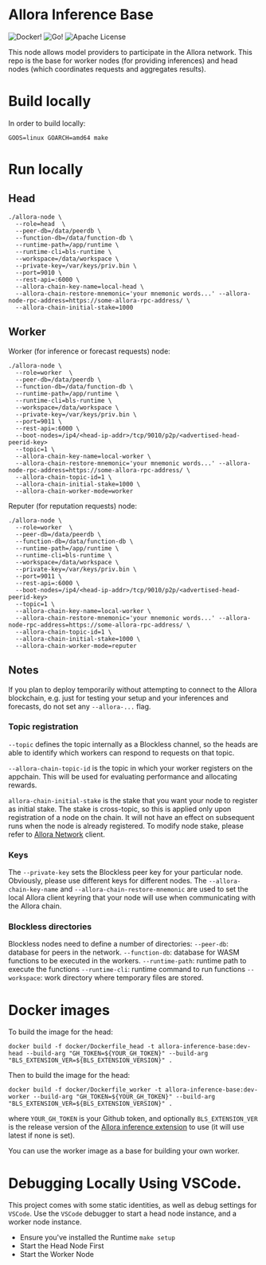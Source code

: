 # Allora Inference Base

![Docker!](https://img.shields.io/badge/Docker-2CA5E0?style=for-the-badge&logo=docker&logoColor=white)
![Go!](https://img.shields.io/badge/Go-00ADD8?style=for-the-badge&logo=go&logoColor=white)
![Apache License](https://img.shields.io/badge/Apache%20License-D22128?style=for-the-badge&logo=Apache&logoColor=white)

This node allows model providers to participate in the Allora network.
This repo is the base for worker nodes (for providing inferences) and head nodes (which coordinates requests and aggregates results).

# Build locally

In order to build locally:

```
GOOS=linux GOARCH=amd64 make
```

# Run locally

## Head

```
./allora-node \
  --role=head  \
  --peer-db=/data/peerdb \
  --function-db=/data/function-db \
  --runtime-path=/app/runtime \
  --runtime-cli=bls-runtime \
  --workspace=/data/workspace \
  --private-key=/var/keys/priv.bin \
  --port=9010 \
  --rest-api=:6000 \
  --allora-chain-key-name=local-head \
  --allora-chain-restore-mnemonic='your mnemonic words...' --allora-node-rpc-address=https://some-allora-rpc-address/ \
  --allora-chain-initial-stake=1000
```
## Worker

Worker (for inference or forecast requests) node: 

```
./allora-node \
  --role=worker  \
  --peer-db=/data/peerdb \
  --function-db=/data/function-db \
  --runtime-path=/app/runtime \
  --runtime-cli=bls-runtime \
  --workspace=/data/workspace \
  --private-key=/var/keys/priv.bin \
  --port=9011 \
  --rest-api=:6000 \
  --boot-nodes=/ip4/<head-ip-addr>/tcp/9010/p2p/<advertised-head-peerid-key>
  --topic=1 \
  --allora-chain-key-name=local-worker \
  --allora-chain-restore-mnemonic='your mnemonic words...' --allora-node-rpc-address=https://some-allora-rpc-address/ \
  --allora-chain-topic-id=1 \
  --allora-chain-initial-stake=1000 \
  --allora-chain-worker-mode=worker
```

Reputer (for reputation requests) node: 

```
./allora-node \
  --role=worker  \
  --peer-db=/data/peerdb \
  --function-db=/data/function-db \
  --runtime-path=/app/runtime \
  --runtime-cli=bls-runtime \
  --workspace=/data/workspace \
  --private-key=/var/keys/priv.bin \
  --port=9011 \
  --rest-api=:6000 \
  --boot-nodes=/ip4/<head-ip-addr>/tcp/9010/p2p/<advertised-head-peerid-key>
  --topic=1 \
  --allora-chain-key-name=local-worker \
  --allora-chain-restore-mnemonic='your mnemonic words...' --allora-node-rpc-address=https://some-allora-rpc-address/ \
  --allora-chain-topic-id=1 \
  --allora-chain-initial-stake=1000 \
  --allora-chain-worker-mode=reputer
```

## Notes 

If you plan to deploy temporarily without attempting to connect to the Allora blockchain, e.g. just for testing your setup and your inferences and forecasts, do not set any `--allora-...` flag.

### Topic registration

`--topic` defines the topic internally as a Blockless channel, so the heads are able to identify which workers can respond to requests on that topic.

`--allora-chain-topic-id` is the topic in which your worker registers on the appchain. This will be used for evaluating performance and allocating rewards.

`allora-chain-initial-stake` is the stake that you want your node to register as initial stake. The stake is cross-topic, so this is applied only upon registration of a node on the chain. It will not have an effect on subsequent runs when the node is already registered. To modify node stake, please refer to [Allora Network](github.com/allora-network/allora-appchain) client.

### Keys
The `--private-key` sets the Blockless peer key for your particular node. Obviously, please use different keys for different nodes.
The `--allora-chain-key-name` and `--allora-chain-restore-mnemonic` are used to set the local Allora client keyring that your node will use when communicating with the Allora chain.

### Blockless directories

Blockless nodes need to define a number of directories: 
`--peer-db`: database for peers in the network.
`--function-db`: database for WASM functions to be executed in the workers.
`--runtime-path`: runtime path to execute the functions
`--runtime-cli`: runtime command to run functions
`--workspace`: work directory where temporary files are stored.


# Docker images

To build the image for the head:

```
docker build -f docker/Dockerfile_head -t allora-inference-base:dev-head --build-arg "GH_TOKEN=${YOUR_GH_TOKEN}" --build-arg "BLS_EXTENSION_VER=${BLS_EXTENSION_VERSION}" . 
```

Then to build the image for the head:

```
docker build -f docker/Dockerfile_worker -t allora-inference-base:dev-worker --build-arg "GH_TOKEN=${YOUR_GH_TOKEN}" --build-arg "BLS_EXTENSION_VER=${BLS_EXTENSION_VERSION}" . 
```

where `YOUR_GH_TOKEN` is your Github token, and optionally `BLS_EXTENSION_VER` is the release version of the [Allora inference extension](https://github.com/allora-network/allora-inference-extension) to use (it will use latest if none is set).

You can use the worker image as a base for building your own worker.


# Debugging Locally Using VSCode.

This project comes with some static identities, as well as debug settings for `VSCode`. Use the `VSCode` debugger to start a head node instance, and a worker node instance.

* Ensure you've installed the Runtime `make setup`
* Start the Head Node First
* Start the Worker Node
